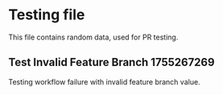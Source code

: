 # Testing file

This file contains random data, used for PR testing.


## Test Invalid Feature Branch 1755267269

Testing workflow failure with invalid feature branch value.
